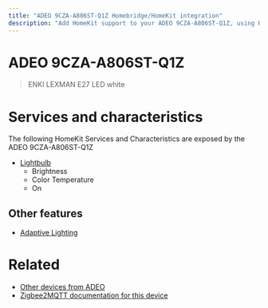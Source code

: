 ```yaml
---
title: "ADEO 9CZA-A806ST-Q1Z Homebridge/HomeKit integration"
description: "Add HomeKit support to your ADEO 9CZA-A806ST-Q1Z, using Homebridge, Zigbee2MQTT and homebridge-z2m."
---
```

<!---
This file has been GENERATED using src/docgen/docgen.ts
DO NOT EDIT THIS FILE MANUALLY!
-->
# ADEO 9CZA-A806ST-Q1Z
> ENKI LEXMAN E27 LED white


# Services and characteristics
The following HomeKit Services and Characteristics are exposed by
the ADEO 9CZA-A806ST-Q1Z

* [Lightbulb](../../light.md)
  * Brightness
  * Color Temperature
  * On


## Other features
* [Adaptive Lighting](../../light.md)


# Related
* [Other devices from ADEO](../index.md#adeo)
* [Zigbee2MQTT documentation for this device](https://www.zigbee2mqtt.io/devices/9CZA-A806ST-Q1Z.html)